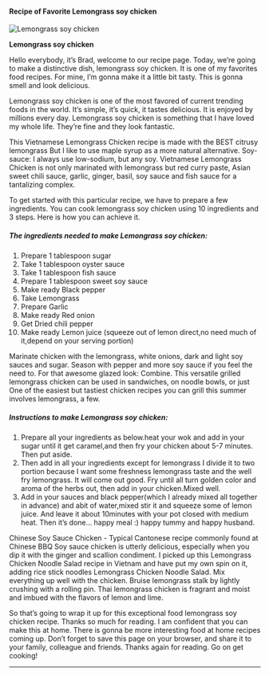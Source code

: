             

#### Recipe of Favorite Lemongrass soy chicken

![Lemongrass soy chicken](https://img-global.cpcdn.com/recipes/145ba1b3358b234c/751x532cq70/lemongrass-soy-chicken-recipe-main-photo.jpg)

**Lemongrass soy chicken**

Hello everybody, it’s Brad, welcome to our recipe page. Today, we’re going to make a distinctive dish, lemongrass soy chicken. It is one of my favorites food recipes. For mine, I’m gonna make it a little bit tasty. This is gonna smell and look delicious.

Lemongrass soy chicken is one of the most favored of current trending foods in the world. It’s simple, it’s quick, it tastes delicious. It is enjoyed by millions every day. Lemongrass soy chicken is something that I have loved my whole life. They’re fine and they look fantastic.

This Vietnamese Lemongrass Chicken recipe is made with the BEST citrusy lemongrass But I like to use maple syrup as a more natural alternative. Soy-sauce: I always use low-sodium, but any soy. Vietnamese Lemongrass Chicken is not only marinated with lemongrass but red curry paste, Asian sweet chili sauce, garlic, ginger, basil, soy sauce and fish sauce for a tantalizing complex.

To get started with this particular recipe, we have to prepare a few ingredients. You can cook lemongrass soy chicken using 10 ingredients and 3 steps. Here is how you can achieve it.

##### The ingredients needed to make Lemongrass soy chicken:

1.  Prepare 1 tablespoon sugar
2.  Take 1 tablespoon oyster sauce
3.  Take 1 tablespoon fish sauce
4.  Prepare 1 tablespoon sweet soy sauce
5.  Make ready Black pepper
6.  Take Lemongrass
7.  Prepare Garlic
8.  Make ready Red onion
9.  Get Dried chili pepper
10.  Make ready Lemon juice (squeeze out of lemon direct,no need much of it,depend on your serving portion)

Marinate chicken with the lemongrass, white onions, dark and light soy sauces and sugar. Season with pepper and more soy sauce if you feel the need to. For that awesome glazed look: Combine. This versatile grilled lemongrass chicken can be used in sandwiches, on noodle bowls, or just One of the easiest but tastiest chicken recipes you can grill this summer involves lemongrass, a few.

##### Instructions to make Lemongrass soy chicken:

1.  Prepare all your ingredients as below.heat your wok and add in your sugar until it get caramel,and then fry your chicken about 5-7 minutes. Then put aside.
2.  Then add in all your ingredients except for lemongrass I divide it to two portion because I want some freshness lemongrass taste and the well fry lemongrass. It will come out good. Fry until all turn golden color and aroma of the herbs out, then add in your chicken.Mixed well.
3.  Add in your sauces and black pepper(which I already mixed all together in advance) and abit of water,mixed stir it and squeeze some of lemon juice. And leave it about 10minutes with your pot closed with medium heat. Then it’s done… happy meal :) happy tummy and happy husband.

Chinese Soy Sauce Chicken - Typical Cantonese recipe commonly found at Chinese BBQ Soy sauce chicken is utterly delicious, especially when you dip it with the ginger and scallion condiment. I picked up this Lemongrass Chicken Noodle Salad recipe in Vietnam and have put my own spin on it, adding rice stick noodles Lemongrass Chicken Noodle Salad. Mix everything up well with the chicken. Bruise lemongrass stalk by lightly crushing with a rolling pin. Thai lemongrass chicken is fragrant and moist and imbued with the flavors of lemon and lime.

So that’s going to wrap it up for this exceptional food lemongrass soy chicken recipe. Thanks so much for reading. I am confident that you can make this at home. There is gonna be more interesting food at home recipes coming up. Don’t forget to save this page on your browser, and share it to your family, colleague and friends. Thanks again for reading. Go on get cooking!

* * *